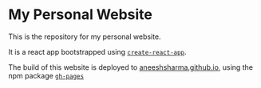 # My Personal Website

This is the repository for my personal website.

It is a react app bootstrapped using [`create-react-app`](https://create-react-app.dev/).

The build of this website is deployed to [aneeshsharma.github.io](https://aneeshsharma.github.io), using the npm package [`gh-pages`](https://www.npmjs.com/package/gh-pages)
